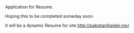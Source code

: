 Application for Resume.

Hoping this to be completed someday soon.

It will be a dynamic Resume for site http://pakistanihaider.me/
